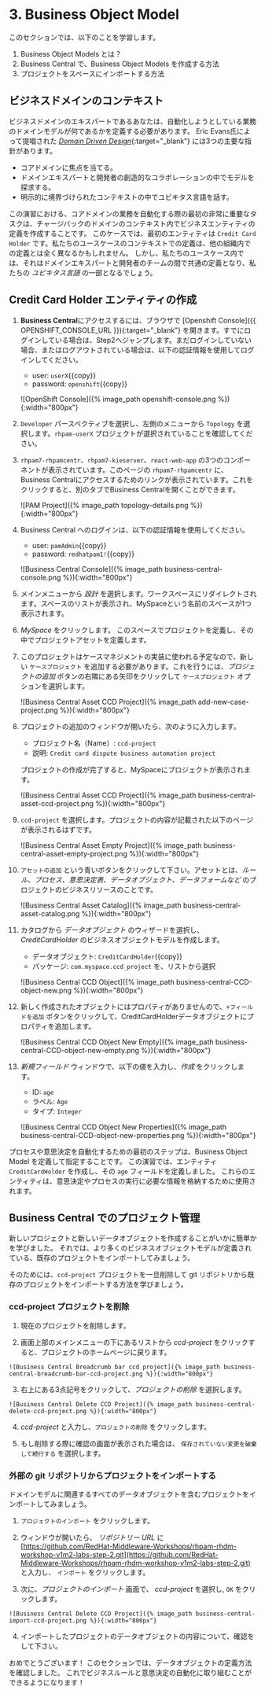 # 3. Business Object Model

このセクションでは、以下のことを学習します。

1. Business Object Models とは？
2. Business Central で、Business Object Models を作成する方法
3. プロジェクトをスペースにインポートする方法

## ビジネスドメインのコンテキスト

ビジネスドメインのエキスパートであるあなたは、自動化しようとしている業務のドメインモデルが何であるかを定義する必要があります。
Eric Evans氏によって提唱された [_Domain Driven Design_](https://en.wikipedia.org/wiki/Domain-driven_design){:target="_blank"} には3つの主要な指針があります。

- コアドメインに焦点を当てる。
- ドメインエキスパートと開発者の創造的なコラボレーションの中でモデルを探求する。
- 明示的に境界づけられたコンテキストの中でユビキタス言語を話す。

この演習における、コアドメインの業務を自動化する際の最初の非常に重要なタスクは、チャージバックのドメインのコンテキスト内でビジネスエンティティの定義を作成することです。
このケースでは、最初のエンティティは `Credit Card Holder` です。私たちのユースケースのコンテキストでの定義は、他の組織内での定義とは全く異なるかもしれません。
しかし、私たちのユースケース内では、それはドメインエキスパートと開発者のチームの間で共通の定義となり、私たちの _ユビキタス言語_ の一部となるでしょう。

## Credit Card Holder エンティティの作成

1. **Business Central**にアクセスするには、ブラウザで [Openshift Console]({{ OPENSHIFT_CONSOLE_URL }}){:target="_blank"} を開きます。すでにログインしている場合は、Step2へジャンプします。まだログインしていない場合、またはログアウトされている場合は、以下の認証情報を使用してログインしてください。

    - user: `userX`{{copy}}
    - password: `openshift`{{copy}}

    ![OpenShift Console]({% image_path openshift-console.png %}){:width="800px"}

2. `Developer` パースペクティブを選択し、左側のメニューから `Topology` を選択します。`rhpam-userX` プロジェクトが選択されていることを確認してください。

3. `rhpam7-rhpamcentr`、`rhpam7-kieserver`、`react-web-app` の3つのコンポーネントが表示されています。このページの `rhpam7-rhpamcentr` に、Business Centralにアクセスするためのリンクが表示されています。これをクリックすると、別のタブでBusiness Centralを開くことができます。

    ![PAM Project]({% image_path topology-details.png %}){:width="800px"}

4. Business Central へのログインは、以下の認証情報を使用してください。

    - user: `pamAdmin`{{copy}}
    - password: `redhatpam1!`{{copy}}

    ![Business Central Console]({% image_path business-central-console.png %}){:width="800px"}

5. メインメニューから _設計_ を選択します。ワークスペースにリダイレクトされます。スペースのリストが表示され、MySpaceという名前のスペースが1つ表示されます。

6. _MySpace_ をクリックします。 このスペースでプロジェクトを定義し、その中でプロジェクトアセットを定義します。

7. このプロジェクトはケースマネジメントの実装に使われる予定なので、新しい `ケースプロジェクト` を追加する必要があります。これを行うには、_プロジェクトの追加_ ボタンの右隣にある矢印をクリックして `ケースプロジェクト` オプションを選択します。

    ![Business Central Asset CCD Project]({% image_path add-new-case-project.png %}){:width="800px"}

8.  プロジェクトの追加のウィンドウが開いたら、次のように入力します。

      * プロジェクト名（Name）: `ccd-project`
      * 説明: `Credit card dispute business automation project`

    プロジェクトの作成が完了すると、MySpaceにプロジェクトが表示されます。

    ![Business Central Asset CCD Project]({% image_path business-central-asset-ccd-project.png %}){:width="800px"}

9.  `ccd-project` を選択します。プロジェクトの内容が記載された以下のページが表示されるはずです。

    ![Business Central Asset Empty Project]({% image_path business-central-asset-empty-project.png %}){:width="800px"}

10. `アセットの追加` という青いボタンをクリックして下さい。アセットとは、_ルール、プロセス、意思決定表、データオブジェクト、データフォームなど_ のプロジェクトのビジネスリソースのことです。

    ![Business Central Asset Catalog]({% image_path business-central-asset-catalog.png %}){:width="800px"}

11. カタログから _データオブジェクト_ のウィザードを選択し、_CreditCardHolder_ のビジネスオブジェクトモデルを作成します。

    * データオブジェクト: `CreditCardHolder`{{copy}}
    * パッケージ: `com.myspace.ccd_project` を、リストから選択

    ![Business Central CCD Object]({% image_path business-central-CCD-object-new.png %}){:width="800px"}

12. 新しく作成されたオブジェクトにはプロパティがありませんので、`+フィールドを追加` ボタンをクリックして、CreditCardHolderデータオブジェクトにプロパティを追加します。

    ![Business Central CCD Object New Empty]({% image_path business-central-CCD-object-new-empty.png %}){:width="800px"}

13. _新規フィールド_ ウィンドウで、以下の値を入力し、_作成_ をクリックします。

    - ID: `age`
    - ラベル: `Age`
    - タイプ: `Integer`

    ![Business Central CCD Object New Properties]({% image_path business-central-CCD-object-new-properties.png %}){:width="800px"}

プロセスや意思決定を自動化するための最初のステップは、Business Object Model を定義して指定することです。
この演習では、エンティティ `CreditCardHolder` を作成し、その `age` フィールドを定義しました。
これらのエンティティは、意思決定やプロセスの実行に必要な情報を格納するために使用されます。

## Business Central でのプロジェクト管理

新しいプロジェクトと新しいデータオブジェクトを作成することがいかに簡単かを学びました。
それでは、より多くのビジネスオブジェクトモデルが定義されている、既存のプロジェクトをインポートしてみましょう。

そのためには、`ccd-project` プロジェクトを一旦削除して git リポジトリから既存のプロジェクトをインポートする方法を学びましょう。

### ccd-project プロジェクトを削除

  1. 現在のプロジェクトを削除します。
   
  2. 画面上部のメインメニューの下にあるリストから _ccd-project_ をクリックすると、プロジェクトのホームページに戻ります。

    ![Business Central Breadcrumb bar ccd project]({% image_path business-central-breadcrumb-bar-ccd-project.png %}){:width="800px"}

  3. 右上にある3点記号をクリックして、_プロジェクトの削除_ を選択します。

    ![Business Central Delete CCD Project]({% image_path business-central-delete-ccd-project.png %}){:width="800px"}

  4. _ccd-project_ と入力し、`プロジェクトの削除` をクリックします。
   
  5. もし削除する際に確認の画面が表示された場合は、 `保存されていない変更を破棄して続行する` を選択します。

### 外部の git リポジトリからプロジェクトをインポートする

ドメインモデルに関連するすべてのデータオブジェクトを含むプロジェクトをインポートしてみましょう。

  1. `プロジェクトのインポート` をクリックします。

  2. ウィンドウが開いたら、 _リポジトリー URL_ に [https://github.com/RedHat-Middleware-Workshops/rhpam-rhdm-workshop-v1m2-labs-step-2.git](https://github.com/RedHat-Middleware-Workshops/rhpam-rhdm-workshop-v1m2-labs-step-2.git) と入力し、 `インポート` をクリックします。
   
  3. 次に、_プロジェクトのインポート_ 画面で、 _ccd-project_ を選択し, `OK` をクリックします。

    ![Business Central Delete CCD Project]({% image_path business-central-import-ccd-project.png %}){:width="800px"}

  4. インポートしたプロジェクトのデータオブジェクトの内容について、確認をして下さい。

おめでとうございます！
このセクションでは、データオブジェクトの定義方法を確認しました。
これでビジネスルールと意思決定の自動化に取り組むことができるようになります！
